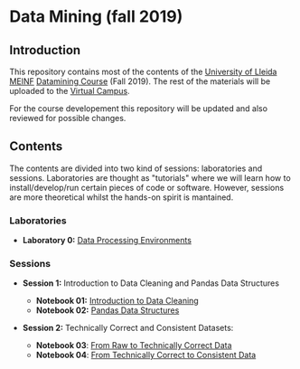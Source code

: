 # Data Mining (fall 2019)

## Introduction
This repository contains most of the contents of the [University of Lleida MEINF](http://www.masterinformatica.udl.cat/en/index.html) [Datamining Course](http://guiadocent.udl.cat/pdf/en/103089-1920) (Fall 2019). The rest of the materials will be uploaded to the  [Virtual Campus](cv.udl.cat).

For the course developement this repository will be updated and also reviewed for possible changes.

## Contents
The contents are divided into two kind of sessions: laboratories and sessions. Laboratories are thought as "tutorials" where we will learn how to install/develop/run certain pieces of code or software. However, sessions are more theoretical whilst the hands-on spirit is mantained.

### Laboratories
* **Laboratory 0:** [Data Processing Environments](laboratories/lab0_data_processing_envs/data_processing_envs.md)


### Sessions
* **Session 1:** Introduction to Data Cleaning and Pandas Data Structures
  * **Notebook 01:** [Introduction to Data Cleaning](sessions/01_introduction_to_data_cleaning.ipynb)
  * **Notebook 02:** [Pandas Data Structures](sessions/02_pandas_data_structures.ipynb)
  
* **Session 2:** Technically Correct and Consistent Datasets:
  * **Notebook 03**: [From Raw to Technically Correct Data](sessions/03_raw_to_technically_correct_data.ipynb)
  * **Notebook 04**: [From Technically Correct to Consistent Data](sessions/04_technically_correct_to_consistent_data.ipynb)